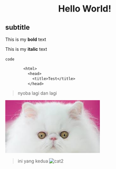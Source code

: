 <center><h1>Hello World!</h1></center>

## subtitle
This is my **bold** text

This is my __italic__ text

`code`

```
        <html>
          <head>
            <title>Test</title>
          </head>
```
>nyoba lagi dan lagi

![cat](/assets/img/cat.jpeg)

>ini yang kedua
![cat2](https://uploads.dailydot.com/2018/10/olli-the-polite-cat.jpg?q=65&auto=format&w=800&ar=2:1&fit=crop)

